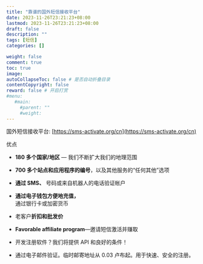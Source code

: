 ```yaml
---
title: "靠谱的国外短信接收平台"
date: 2023-11-26T23:21:23+08:00
lastmod: 2023-11-26T23:21:23+08:00
draft: false
description: ""
tags: [短信]
categories: []

weight: false
comment: true
toc: true
image: 
autoCollapseToc: false # 是否自动折叠目录
contentCopyright: false
reward: false # 开启打赏
#menu:
   #main:
     #parent: ""
     #weight:
---
```


国外短信接收平台: [https://sms-activate.org/cn](https://sms-activate.org/cn)


优点

- **180 多个国家/地区** — 我们不断扩大我们的地理范围
- **700 多个站点和应用程序的编号**，以及其他服务的“任何其他”选项  
    
- **通过 SMS、** 号码或来自机器人的电话验证帐户
- **通过电子钱包方便地充值，**  
    通过银行卡或加密货币
- 老客户**折扣和批发价**
- **Favorable affiliate program**—邀请短信激活并赚取
- 开发注册软件？我们将提供 API 和良好的条件！
- 通过电子邮件验证。临时邮寄地址从 0.03 卢布起。用于快速、安全的注册。

